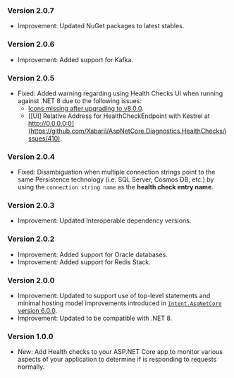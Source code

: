 ### Version 2.0.7

- Improvement: Updated NuGet packages to latest stables.

### Version 2.0.6

- Improvement: Added support for Kafka.

### Version 2.0.5

- Fixed: Added warning regarding using Health Checks UI when running against .NET 8 due to the following issues:
    - [Icons missing after upgrading to v8.0.0](https://github.com/Xabaril/AspNetCore.Diagnostics.HealthChecks/issues/2130).
    - [[UI] Relative Address for HealthCheckEndpoint with Kestrel at http://0.0.0.0:0](https://github.com/Xabaril/AspNetCore.Diagnostics.HealthChecks/issues/410).

### Version 2.0.4

- Fixed: Disambiguation when multiple connection strings point to the same Persistence technology (i.e. SQL Server, Cosmos DB, etc.) by using the `connection string name` as the **health check entry name**. 

### Version 2.0.3

- Improvement: Updated Interoperable dependency versions.

### Version 2.0.2

- Improvement: Added support for Oracle databases.
- Improvement: Added support for Redis Stack.

### Version 2.0.0

- Improvement: Updated to support use of top-level statements and minimal hosting model improvements introduced in [`Intent.AspNetCore` version 6.0.0](https://github.com/IntentArchitect/Intent.Modules.NET/blob/development/Modules/Intent.Modules.AspNetCore/release-notes.md#version-600).
- Improvement: Updated to be compatible with .NET 8.

### Version 1.0.0

- New: Add Health checks to your ASP.NET Core app to monitor various aspects of your application to determine if is responding to requests normally.
